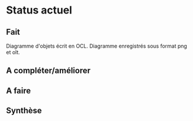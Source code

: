 Status actuel
=============

Fait
----
Diagramme d'objets écrit en OCL.
Diagramme enregistrés sous format png et olt.


A compléter/améliorer
---------------------

A faire
-------

Synthèse
--------



